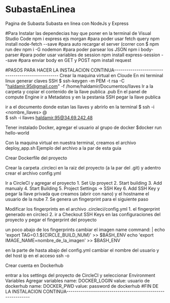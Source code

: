 # SubastaEnLinea
Pagina de Subasta Subasta en linea con NodeJs y Express

#Para Instalar las dependecias hay que poner en la terminal de Visual Studio Code
npm i express ejs morgan
#para poder usar fetch query
npm install node-fetch --save
#para auto recargar el server (correr con $ npm run dev
npm i -G nodemon 
#para poder parsear los JSON
npm i body-parser
#para poder usar variables de session
npm install express-session --save
#para enviar body en GET y POST
npm install request



#PASOS PARA HACER LA INSTALACION CONTINUA--------------------------------------------------
Crear la maquina virtual en Cloude
En mi terminal linux generar claves SSH
    $ ssh-keygen -m PEM -t rsa -C "haldamir.95@gmail.com" -f /home/haldamir/Documentos/llaves
Ir a la carpeta y copiar el contenido de la llave publica .pub
En el panel de compute Engine ir a Metadatos y en la pestania SSH pegar la llave publica

ir a el documento donde estan las llaves y abrirlo en la terminal
    $ ssh -i <nombre_llaves> <nombre SSH de metadatos>@<IP de la maquina virtual>    
    $ ssh -i llaves haldamir.95@34.69.242.48

Tener instalado Docker, agregar el usuario al grupo de docker
    $docker run hello-world

Con la maquina virtual en nuestra terminal, creamos el archivo deploy_app.sh
    Ejemplo del archivo a la par de esta guia

Crear Dockerfile del proyecto 
    
Crear la carpeta .circleci en la raiz del proyecto (a la par del .git) y adentro crear el archivo config.yml

Ir a CircleCI y agregar el proyecto
    1. Set Up proyect
    2. Start building
    3. Add manualy
    4. Start Building
    5. Project Settings -> SSH Key
    6. Add SSH Key y pegar la llave privada que creamos (abrir con nano) y el hostname el usuario de la nube
    7. Se genera un fingerprint para el siguiente paso

Modificar los fingerprints en el archivo .circleci/config.yml
    1. el fingerprint generado en circleci
    2. ir a Checkout SSH Keys en las configuraciones del proyecto y pegar el fingerprint del proyecto

un poco abajo de los fingerprints cambiar el imagen name
command: |
            echo 'export TAG=0.1.${CIRCLE_BUILD_NUM}' >> $BASH_ENV
            echo 'export IMAGE_NAME=nombre_de_la_imagen' >> $BASH_ENV

en la parte de hasta abajo del config.yml cambiar el nombre del usuario y del host ip en el acceso ssh -o 
   
Crear cuenta en Dockerhub

entrar a los settings del proyecto de CircleCI y seleccionar Environment Variables
Agregar variables
name: DOCKER_LOGIN      value: usuario de dockerhub
name: DOCKER_PWD        value: password de dockerhub
#FIN DE LA INSTALACION CONTINUA------------------------------------------------------------
















